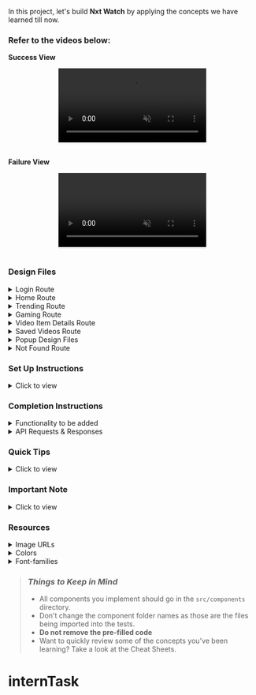 In this project, let's build **Nxt Watch** by applying the concepts we have learned till now.

### Refer to the videos below:

**Success View** <br/>

<div style="text-align: center;">
     <video style="max-width:80%;box-shadow:0 2.8px 2.2px rgba(0, 0, 0, 0.12);outline:none;" loop="true" autoplay="autoplay" controls="controls" muted>
    <source src="https://assets.ccbp.in/frontend/content/react-js/nxt-watch-output-v0.mp4" type="video/mp4">
  </video>
</div>
<br/>

**Failure View** <br/>

<div style="text-align: center;">
    <video style="max-width:80%;box-shadow:0 2.8px 2.2px rgba(0, 0, 0, 0.12);outline:none;" loop="true" autoplay="autoplay" controls="controls" muted>
    <source src="https://assets.ccbp.in/frontend/content/react-js/nxt-watch-failure-output-v0.mp4" type="video/mp4">
  </video>
</div>
<br/>

### Design Files

<details>
<summary>Login Route</summary>

- [Extra Small (Size < 576px) and Small (Size >= 576px) - Login](https://assets.ccbp.in/frontend/content/react-js/nxt-watch-login-sm-outputs.png)
- [Extra Small (Size < 576px) and Small (Size >= 576px) - Login Failure - Light Theme](https://assets.ccbp.in/frontend/content/react-js/nxt-watch-login-failure-sm-outputs.png)
- [Medium (Size >= 768px), Large (Size >= 992px) and Extra Large (Size >= 1200px) - Login - Light Theme](https://assets.ccbp.in/frontend/content/react-js/nxt-watch-login-light-theme-lg-output.png)
- [Medium (Size >= 768px), Large (Size >= 992px) and Extra Large (Size >= 1200px) - Login - Dark Theme](https://assets.ccbp.in/frontend/content/react-js/nxt-watch-login-dark-theme-lg-output.png)
- [Medium (Size >= 768px), Large (Size >= 992px) and Extra Large (Size >= 1200px) - Login Failure - Light Theme](https://assets.ccbp.in/frontend/content/react-js/nxt-watch-login-failure-light-theme-lg-output-v0.png)
- [Medium (Size >= 768px), Large (Size >= 992px) and Extra Large (Size >= 1200px) - Login Failure - Dark Theme](https://assets.ccbp.in/frontend/content/react-js/nxt-watch-login-failure-dark-theme-lg-output-v1.png)

</details>

<details>
<summary>Home Route</summary>

- [Extra Small (Size < 576px) - Home](https://assets.ccbp.in/frontend/content/react-js/nxt-watch-home-success-xs-outputs.png)
- [Small (Size >= 576px) - Home - Light Theme](https://assets.ccbp.in/frontend/content/react-js/nxt-watch-home-success-light-theme-sm-output.png)
- [Small (Size >= 576px) - Home - Dark Theme](https://assets.ccbp.in/frontend/content/react-js/nxt-watch-home-success-dark-theme-sm-output.png)
- [Extra Small (Size < 576px) and Small (Size >= 576px) - Home - No Search Results](https://assets.ccbp.in/frontend/content/react-js/nxt-watch-home-no-videos-sm-outputs.png)
- [Extra Small (Size < 576px) and Small (Size >= 576px) - Home Failure](https://assets.ccbp.in/frontend/content/react-js/nxt-watch-home-failure-sm-outputs.png)
- [Medium (Size >= 768px), Large (Size >= 992px) and Extra Large (Size >= 1200px) - Home - Light Theme](https://assets.ccbp.in/frontend/content/react-js/nxt-watch-home-success-light-theme-lg-output-v0.png)
- [Medium (Size >= 768px), Large (Size >= 992px) and Extra Large (Size >= 1200px) - Home - Dark Theme](https://assets.ccbp.in/frontend/content/react-js/nxt-watch-home-success-dark-theme-lg-output-v0.png)
- [Medium (Size >= 768px), Large (Size >= 992px) and Extra Large (Size >= 1200px) - Home - No search results - Light Theme](https://assets.ccbp.in/frontend/content/react-js/nxt-watch-home-no-videos-light-theme-lg-output-v0.png)
- [Medium (Size >= 768px), Large (Size >= 992px) and Extra Large (Size >= 1200px) - Home - No search results - Dark Theme](https://assets.ccbp.in/frontend/content/react-js/nxt-watch-home-no-videos-dark-theme-lg-output-v0.png)
- [Medium (Size >= 768px), Large (Size >= 992px) and Extra Large (Size >= 1200px) - Home Failure - Light Theme](https://assets.ccbp.in/frontend/content/react-js/nxt-watch-home-failure-light-theme-lg-output-v0.png)
- [Medium (Size >= 768px), Large (Size >= 992px) and Extra Large (Size >= 1200px) - Home Failure - Dark Theme](https://assets.ccbp.in/frontend/content/react-js/nxt-watch-home-failure-dark-theme-lg-output-v0.png)

</details>

<details>
<summary>Trending Route</summary>

- [Extra Small (Size < 576px) - Trending](https://assets.ccbp.in/frontend/content/react-js/nxt-watch-trending-success-xs-outputs.png)
- [Small (Size >= 576px) - Trending - Light Theme](https://assets.ccbp.in/frontend/content/react-js/nxt-watch-trending-success-light-theme-sm-output.png)
- [Small (Size >= 576px) - Trending - Dark Theme](https://assets.ccbp.in/frontend/content/react-js/nxt-watch-trending-success-dark-theme-sm-output.png)
- [Extra Small (Size < 576px) and Small (Size >= 576px) - Trending Failure](https://assets.ccbp.in/frontend/content/react-js/nxt-watch-trending-failure-sm-outputs.png)
- [Medium (Size >= 768px), Large (Size >= 992px) and Extra Large (Size >= 1200px) - Trending - Light Theme](https://assets.ccbp.in/frontend/content/react-js/nxt-watch-trending-success-light-theme-lg-output-v0.png)
- [Medium (Size >= 768px), Large (Size >= 992px) and Extra Large (Size >= 1200px) - Trending - Dark Theme](https://assets.ccbp.in/frontend/content/react-js/nxt-watch-trending-success-dark-theme-lg-output-v0.png)
- [Medium (Size >= 768px), Large (Size >= 992px) and Extra Large (Size >= 1200px) - Trending Failure - Light Theme](https://assets.ccbp.in/frontend/content/react-js/nxt-watch-trending-failure-light-theme-lg-output-v0.png)
- [Medium (Size >= 768px), Large (Size >= 992px) and Extra Large (Size >= 1200px) - Trending Failure - Dark Theme](https://assets.ccbp.in/frontend/content/react-js/nxt-watch-trending-failure-dark-theme-lg-output-v0.png)

</details>

<details>
<summary>Gaming Route</summary>

- [Extra Small (Size < 576px) - Gaming](https://assets.ccbp.in/frontend/content/react-js/nxt-watch-gaming-success-xs-outputs.png)
- [Small (Size >= 576px) - Gaming - Light Theme](https://assets.ccbp.in/frontend/content/react-js/nxt-watch-gaming-success-light-theme-sm-output.png)
- [Small (Size >= 576px) - Gaming - Dark Theme](https://assets.ccbp.in/frontend/content/react-js/nxt-watch-gaming-success-dark-theme-sm-output.png)
- [Extra Small (Size < 576px) and Small (Size >= 576px) - Gaming Failure](https://assets.ccbp.in/frontend/content/react-js/nxt-watch-gaming-failure-sm-outputs.png)
- [Medium (Size >= 768px), Large (Size >= 992px) and Extra Large (Size >= 1200px) - Gaming - Light Theme](https://assets.ccbp.in/frontend/content/react-js/nxt-watch-gaming-success-light-theme-lg-output-v0.png)
- [Medium (Size >= 768px), Large (Size >= 992px) and Extra Large (Size >= 1200px) - Gaming - Dark Theme](https://assets.ccbp.in/frontend/content/react-js/nxt-watch-gaming-success-dark-theme-lg-output-v0.png)
- [Medium (Size >= 768px), Large (Size >= 992px) and Extra Large (Size >= 1200px) - Gaming Failure - Light Theme](https://assets.ccbp.in/frontend/content/react-js/nxt-watch-gaming-failure-light-theme-lg-output-v0.png)
- [Medium (Size >= 768px), Large (Size >= 992px) and Extra Large (Size >= 1200px) - Gaming Failure - Dark Theme](https://assets.ccbp.in/frontend/content/react-js/nxt-watch-gaming-failure-dark-theme-lg-output-v0.png)

</details>

<details>
<summary>Video Item Details Route</summary>

- [Extra Small (Size < 576px) and Small (Size >= 576px) - Video Item Details](https://assets.ccbp.in/frontend/content/react-js/nxt-watch-video-item-details-success-sm-outputs.png)
- [Extra Small (Size < 576px) and Small (Size >= 576px) - Video Item Details Failure](https://assets.ccbp.in/frontend/content/react-js/nxt-watch-video-item-details-failure-sm-outputs.png)
- [Medium (Size >= 768px), Large (Size >= 992px) and Extra Large (Size >= 1200px) - Video Item Details - Light Theme](https://assets.ccbp.in/frontend/content/react-js/nxt-watch-video-item-details-success-light-theme-lg-output-v0.png)
- [Medium (Size >= 768px), Large (Size >= 992px) and Extra Large (Size >= 1200px) - Video Item Details - Dark Theme](https://assets.ccbp.in/frontend/content/react-js/nxt-watch-video-item-details-success-dark-theme-lg-output-v0.png)
- [Medium (Size >= 768px), Large (Size >= 992px) and Extra Large (Size >= 1200px) - Video Item Details Failure - Light Theme](https://assets.ccbp.in/frontend/content/react-js/nxt-watch-video-item-details-failure-light-theme-lg-output-v0.png)
- [Medium (Size >= 768px), Large (Size >= 992px) and Extra Large (Size >= 1200px) - Video Item Details Failure - Dark Theme](https://assets.ccbp.in/frontend/content/react-js/nxt-watch-video-item-details-failure-dark-theme-lg-output-v0.png)

</details>

<details>
<summary>Saved Videos Route</summary>

- [Extra Small (Size < 576px) - No Saved Videos](https://assets.ccbp.in/frontend/content/react-js/nxt-watch-no-saved-videos-sm-outputs.png)
- [Small (Size >= 576px) - Saved Videos - Light Theme](https://assets.ccbp.in/frontend/content/react-js/nxt-watch-saved-videos-light-theme-sm-output-v0.png)
- [Small (Size >= 576px) - Saved Videos - Dark Theme](https://assets.ccbp.in/frontend/content/react-js/nxt-watch-saved-videos-dark-theme-sm-output-v0.png)
- [Extra Small (Size < 576px) - Saved Videos](https://assets.ccbp.in/frontend/content/react-js/nxt-watch-saved-videos-xs-outputs.png)
- [Medium (Size >= 768px), Large (Size >= 992px) and Extra Large (Size >= 1200px) - No Saved Videos - Light Theme](https://assets.ccbp.in/frontend/content/react-js/nxt-watch-no-saved-videos-light-theme-lg-output-v0.png)
- [Medium (Size >= 768px), Large (Size >= 992px) and Extra Large (Size >= 1200px) - No Saved Videos - Dark Theme](https://assets.ccbp.in/frontend/content/react-js/nxt-watch-no-saved-videos-dark-theme-lg-output-v0.png)
- [Medium (Size >= 768px), Large (Size >= 992px) and Extra Large (Size >= 1200px) - Saved Videos - Light Theme](https://assets.ccbp.in/frontend/content/react-js/nxt-watch-saved-videos-light-theme-lg-output-v0.png)
- [Medium (Size >= 768px), Large (Size >= 992px) and Extra Large (Size >= 1200px) - Saved Videos - Dark Theme](https://assets.ccbp.in/frontend/content/react-js/nxt-watch-saved-videos-dark-theme-lg-output-v0.png)

</details>

<details>
<summary>Popup Design Files</summary>

- [Extra Small (Size < 576px) and Small (Size >= 576px) - Logout](https://assets.ccbp.in/frontend/content/react-js/nxt-watch-logout-popup-sm-outputs.png)
- [Extra Small (Size < 576px) and Small (Size >= 576px) - Menu](https://assets.ccbp.in/frontend/content/react-js/nxt-watch-menu-popup-sm-outputs.png)
- [Medium (Size >= 768px), Large (Size >= 992px) and Extra Large (Size >= 1200px) - Logout - Light Theme](https://assets.ccbp.in/frontend/content/react-js/nxt-watch-logout-popup-light-theme-lg-output-v0.png)
- [Medium (Size >= 768px), Large (Size >= 992px) and Extra Large (Size >= 1200px) - Logout - Dark Theme](https://assets.ccbp.in/frontend/content/react-js/nxt-watch-logout-popup-dark-theme-lg-output-v0.png)

</details>

<details>
<summary>Not Found Route</summary>

- [Extra Small (Size < 576px) and Small (Size >= 576px) - Not Found](https://assets.ccbp.in/frontend/content/react-js/nxt-watch-page-not-found-sm-output.png)
- [Medium (Size >= 768px), Large (Size >= 992px) and Extra Large (Size >= 1200px) - Not Found](https://assets.ccbp.in/frontend/content/react-js/nxt-watch-page-not-found-light-theme-lg-output-v0.png)

</details>

### Set Up Instructions

<details>
<summary>Click to view</summary>

- Download dependencies by running `npm install`
- Start up the app using `npm start`
</details>

### Completion Instructions

<details>
<summary>Functionality to be added</summary>
<br/>

The app must have the following functionalities

- Initially, the app should be in **Light** theme

- **Login Route**

  - When invalid credentials are provided and the **Login** button is clicked, then the error message received from the response should be displayed
  - When valid credentials are provided and the **Login** button is clicked, then the page should be navigated to the Home Route
  - When an _unauthenticated_ user tries to open the Home, Trending, Gaming, Saved Videos, and Video Details Route, then the page should be navigated to the Login Route
  - When an _authenticated_ user tries to open the Home, Trending, Gaming, Saved Videos, and Video Details Route, then the page should be navigated to the respective route
  - When an _authenticated_ user tries to open the Login Route, then the page should be navigated to the Home Route
  - When the **Show Password** checkbox is checked, then the password should be shown
  - When the **Show Password** checkbox is unchecked, then the password should be masked

- **Home Route**

  - When an _authenticated_ user opens the Home Route,
    - An HTTP GET request should be made to the **Home Videos API URL** with `jwt_token` in the Cookies and query parameter `search` with the initial value as an empty string
      - **_Loader_** should be displayed while fetching the data
      - After the data is fetched successfully, the list of videos should be displayed
      - If the HTTP GET request made is unsuccessful, then the [Failure View](https://assets.ccbp.in/frontend/content/react-js/nxt-watch-home-failure-light-theme-lg-output-v0.png) should be displayed
        - When the **Retry** button is clicked, an HTTP GET request should be made to the **Home Videos API URL**
    - When a non-empty value is provided in the search input and the search icon button is clicked
      - Make an HTTP GET request to the **Home Videos API URL** with `jwt_token` in the Cookies and query parameter `search` with value as the text provided in the search input
      - **_Loader_** should be displayed while fetching the data
      - After the data is fetched successfully, the list of videos should be displayed
    - When the HTTP GET request made to the **Home Videos API URL** returns an empty list, then the [No Videos View](https://assets.ccbp.in/frontend/content/react-js/nxt-watch-home-no-videos-light-theme-lg-output-v0.png) should be displayed
  - When a **Video** is clicked, then the page should be navigated to the Video Item Details Route
  - When the **Trending** link in the Sidebar is clicked, then the page should be navigated to the Trending Route
  - When the **Gaming** link in the Sidebar is clicked, then the page should be navigated to the Gaming Route
  - When the **Saved Videos** link in the Sidebar is clicked, then the page should be navigated to the Saved Videos Route

- **Trending Route**

  - When an _authenticated_ user opens the Trending Route,
    - An HTTP GET request should be made to the **Trending Videos API URL** with `jwt_token` in the Cookies
      - **_Loader_** should be displayed while fetching the data
      - After the data is fetched successfully, the list of videos should be displayed
      - If the HTTP GET request made is unsuccessful, then the [Failure View](https://assets.ccbp.in/frontend/content/react-js/nxt-watch-trending-failure-light-theme-lg-output-v0.png) should be displayed
        - When the **Retry** button is clicked, an HTTP GET request should be made to the **Trending Videos API URL**
  - When a **Video** is clicked, then the page should be navigated to the Video Item Details Route
  - When the **Home** link in the Sidebar is clicked, then the page should be navigated to the Home Route
  - When the **Gaming** link in the Sidebar is clicked, then the page should be navigated to the Gaming Route
  - When the **Saved Videos** link in the Sidebar is clicked, then the page should be navigated to the Saved Videos Route

- **Gaming Route**

  - When an _authenticated_ user opens the Gaming Route,
    - An HTTP GET request should be made to the **Gaming Videos API URL** with `jwt_token` in the Cookies
      - **_Loader_** should be displayed while fetching the data
      - After the data is fetched successfully, the list of videos should be displayed
      - If the HTTP GET request made is unsuccessful, then the [Failure View](https://assets.ccbp.in/frontend/content/react-js/nxt-watch-gaming-failure-light-theme-lg-output-v0.png) should be displayed
        - When the **Retry** button is clicked, an HTTP GET request should be made to the **Gaming Videos API URL**
  - When a **Video** is clicked, then the page should be navigated to the Video Item Details Route
  - When the **Home** link in the Sidebar is clicked, then the page should be navigated to the Home Route
  - When the **Trending** link in the Sidebar is clicked, then the page should be navigated to the Trending Route
  - When the **Saved Videos** link in the Sidebar is clicked, then the page should be navigated to the Saved Videos Route

- **Video Item Details Route**

  - When an _authenticated_ user opens the Video Item Details Route
    - An HTTP GET request should be made to the **Video Details API URL** with `jwt_token` in the Cookies and `video_id` as a path parameter
      - **_Loader_** should be displayed while fetching the data
      - After the data is fetched successfully, the response received should be displayed
      - If the HTTP GET request made is unsuccessful, then the [Failure View](https://assets.ccbp.in/frontend/content/react-js/nxt-watch-video-item-details-failure-light-theme-lg-output-v0.png) should be displayed
        - When the **Retry** button is clicked, an HTTP GET request should be made to the **Video Details API URL**
  - Corresponding video should be displayed using `react-player` package
  - Initially, all the three buttons (Like, Dislike, Save) should be inactive
  - When the **Like** button is clicked,
    - It should change to active state
    - If the **Dislike** button is already in the active state, then the **Dislike** button needs to be changed to the inactive state
  - When the **Dislike** button is clicked,

    - It should change to active state
    - If the **Like** button is already in the active state, then the **Like** button needs to be changed to the inactive state

  - When the **Save** button is clicked,
    - It should change to active state and the respective video details should be added to the list of saved videos
    - **Save** button text should be changed to **Saved**
  - When the **Saved** button is clicked
    - It should change to inactive state and the respective video details will be removed from the list of saved videos
    - **Saved** button text should be changed to **Save**

- **Saved Videos Route**

  - When an _authenticated_ user opens the Saved Videos Route,
    - If the list of saved videos is empty, then the [No Saved Videos Found View](https://assets.ccbp.in/frontend/content/react-js/nxt-watch-no-saved-videos-light-theme-lg-output-v0.png) should be displayed
    - The list of saved videos should be displayed
  - When a **Video** is clicked, then the page should be navigated to the Video Item Details Route
  - When the **Home** link in the Sidebar is clicked, then the page should be navigated to the Home Route
  - When the **Trending** link in the Sidebar is clicked, then the page should be navigated to the Trending Route
  - When the **Gaming** link in the Sidebar is clicked, then the page should be navigated to the Gaming Route

- **Not Found Route**

  - When a random path is provided as the URL path, then the page should be navigated to the Not Found Route

- **Header**

  - When the Website logo is clicked, then the page should be navigated to the Home Route
  - When the theme icon button is clicked, then the theme should be changed accordingly
  - When the **Logout** button is clicked, then the [Logout Popup](https://assets.ccbp.in/frontend/content/react-js/nxt-watch-logout-popup-light-theme-lg-output-v0.png) should be displayed
    - When the **Cancel** button is clicked, then the popup should be closed and the page should not be navigated
    - When the **Confirm** button is clicked, then the page should be navigated to the Login Route

</details>

<details>

<summary>API Requests & Responses</summary>
<br/>

**Login API**

#### URL: `https://apis.ccbp.in/login`

#### Method: `POST`

#### Description:

Returns a response based on the credentials provided

#### Request

```json
{
  "username": "rahul",
  "password": "rahul@2021"
}
```

#### Sample Success Response

```json
{
  "jwt_token": "eyJhbGciOiJIUzI1NiIsInR5cCI6IkpXVCJ9.eyJ1c2VybmFtZSI6InJhaHVsIiwicm9sZSI6IlBSSU1FX1VTRVIiLCJpYXQiOjE2MTk2Mjg2MTN9.nZDlFsnSWArLKKeF0QbmdVfLgzUbx1BGJsqa2kc_21Y"
}
```

#### Sample Failure Response

```json
{
  "status_code": 404,
  "error_msg": "Username is not found"
}
```

**Home Videos API**

#### URL: `https://apis.ccbp.in/videos/all?search=`

#### Method: `GET`

#### Description:

Returns a response containing the list of all videos

#### Response

```json
{
  "total": 60,
  "videos": [
    {
      "id": "30b642bd-7591-49f4-ac30-5c538f975b15",
      "title": "Sehwag shares his batting experience in iB Cricket | iB Cricket Super Over League",
      "thumbnail_url": "https://assets.ccbp.in/frontend/react-js/nxt-watch/ibc-sol-1-img.png",
      "channel": {
        "name": "iB Cricket",
        "profile_image_url": "https://assets.ccbp.in/frontend/react-js/nxt-watch/ib-cricket-img.png"
      },
      "view_count": "1.4K",
      "published_at": "Apr 19, 2019"
    },
    ...
  ],
}
```

**Trending Videos API**

#### URL: `https://apis.ccbp.in/videos/trending`

#### Method: `GET`

#### Description:

Returns a response containing the list of trending videos

#### Response

```json
{
  "total": 30,
  "videos": [
    {
      "id": "ad9822d2-5763-41d9-adaf-baf9da3fd490",
      "title": "iB Hubs Announcement Event",
      "thumbnail_url": "https://assets.ccbp.in/frontend/react-js/nxt-watch/ibhubs-img.png",
      "channel": {
        "name": "iB Hubs",
        "profile_image_url": "https://assets.ccbp.in/frontend/react-js/nxt-watch/ib-hubs-img.png"
      },
      "view_count": "26K",
      "published_at": "Nov 29, 2016"
    },
    ...
  ]
}
```

**Gaming Videos API**

#### URL: `https://apis.ccbp.in/videos/gaming`

#### Method: `GET`

#### Description:

Returns a response containing the list of gaming videos

#### Response

```json
{
  "total": 30,
  "videos": [
    {
      "id": "b214dc8a-b126-4d15-8523-d37404318347",
      "title": "Drop Stack Ball",
      "thumbnail_url": "https://assets.ccbp.in/frontend/react-js/nxt-watch/drop-stack-ball-img.png",
      "view_count": "44K"
    },
    ...
  ]
}
```

**Video Details API**

#### URL: `https://apis.ccbp.in/videos/:id`

#### Example: `https://apis.ccbp.in/videos/802fcd20-1490-43c5-9e66-ce6dfefb40d1`

#### Method: `GET`

#### Description:

Returns a response containing the details of a specific video

#### Response

```json
{
  "video_details": {
    "id": "ad9822d2-5763-41d9-adaf-baf9da3fd490",
    "title": "iB Hubs Announcement Event",
    "video_url": "https://www.youtube.com/watch?v=pT2ojWWjum8",
    "thumbnail_url": "https://assets.ccbp.in/frontend/react-js/nxt-watch/ibhubs-img.png",
    "channel": {
      "name": "iB Hubs",
      "profile_image_url": "https://assets.ccbp.in/frontend/react-js/nxt-watch/ib-hubs-img.png",
      "subscriber_count": "1M"
    },
    "view_count": "26K",
    "published_at": "Nov 29, 2016",
    "description": "iB Hubs grandly celebrated its Announcement Event in November 13, 2016, in the presence of many eminent personalities from the Government, Industry, and Academia with Shri Amitabh Kant, CEO, NITI Aayog as the Chief Guest."
  }
}
```

</details>

### Quick Tips

<details>
<summary>Click to view</summary>
<br>

- To build this project, take a look at the <a href='https://learning.ccbp.in/frontend-development/course?c_id=2f4192f7-7495-49ca-a6ce-6b74005e25f1&s_id=b01fca1c-aa5c-4d79-b81e-0220e7649bd0&t_id=416f0cab-8425-413b-9157-c7b4d4ae4467' target="_blank">React Popup</a> and <a href='https://learning.ccbp.in/frontend-development/course?c_id=2f4192f7-7495-49ca-a6ce-6b74005e25f1&s_id=b6392b63-25f6-4215-be09-9f23ad91d789&t_id=416f0cab-8425-413b-9157-c7b4d4ae4467' target="_blank">React Video Player</a> reading materials

- To style popup content use `.popup-content` class

```jsx
<Popup
  modal
  trigger={
    //write code here
  }
  className="popup-content"
>
  //write code here
</Popup>
```

- Use `formatDistanceToNow` function to find the difference between the given date and now in words

```jsx
import {formatDistanceToNow} from 'date-fns'
console.log(formatDistanceToNow(new Date(2021, 8, 20)))
// Return the distance between the given date and now in words.
```

</details>

### Important Note

<details>
<summary>Click to view</summary>

<br/>

**The following instructions are required for the tests to pass**

- Render `Home` Route component when the path in URL matches `/`
- Render `Login` Route component when the path in URL matches `/login`
- Render `Trending` Route component when the path in URL matches `/trending`
- Render `Gaming` Route component when the path in URL matches `/gaming`
- Render `Saved Videos` Route component when the path in URL matches `/saved-videos`
- Render `Video Item Details` Route component when the path in URL matches `/videos/:id`
- Render `Not Found` Route component when the path in URL matches `/not-found`
- No need to use the `BrowserRouter` in `App.js` as we have already included in `index.js`
- User credentials

  ```text
   username: rahul
   password: rahul@2021

  ```

- Wrap the `Loader` component with an HTML container element and add the `data-testid` attribute value as **loader** to it

  ```jsx
  <div className="loader-container" data-testid="loader">
    <Loader type="ThreeDots" color="#ffffff" height="50" width="50" />
  </div>
  ```

- The HTML button element with search icon in Home Route should have the `data-testid` attribute value as **searchButton** to it

- **Styled Components** should be used for styling purposes
- The theme icon button should have the `data-testid` as **theme**
- The video thumbnail images in the Routes should have the alt as **video thumbnail**
- The channel logos in Home Route should have the alt as **channel logo**

- **Home Route**

  - The Route should consist of an HTML container element with `data-testid` as **home**
  - The Route should consist of a banner and it contains a close button with `data-testid` as **close**
  - The Route should consist of a banner as shown in the design files with `data-testid` as **banner**
  - The Route should consist of an HTML image element with alt as **nxt watch logo** and src as the given Nxt Watch logo URL in the banner
  - The HTML container element with `data-testid` as **home** should have the background color,
    - If the Light theme is applied, then the **#f9f9f9** color should be applied as a background color
    - If the Dark theme is applied, then the **#181818** color should be applied as a background color

- **Trending Route**

  - The Route should consist of an HTML container element with `data-testid` as **trending**
  - The HTML container element with `data-testid` as **trending** should persist the background color,
    - If the Light theme is applied, then the **#f9f9f9** color should be applied as a background color
    - If the Dark theme is applied, then the **#0f0f0f** color should be applied as a background color

- **Gaming Route**

  - The Route should consist of an HTML container element with `data-testid` as **gaming**
  - The HTML container element with `data-testid` as **gaming** should persist the background color,
    - If the Light theme is applied, then the **#f9f9f9** color should be applied as a background color
    - If the Dark theme is applied, then the **#0f0f0f** color should be applied as a background color

- **Saved Videos Route**

  - The Route should consist of an HTML container element with `data-testid` as **savedVideos**
  - The HTML container element with `data-testid` as **savedVideos** should persist the background color,
    - If the Light theme is applied, then the **#f9f9f9** color should be applied as a background color
    - If the Dark theme is applied, then the **#0f0f0f** color should be applied as a background color

- **Video Item Details Route**

  - The **Video Item Details** Route should consist of an HTML container element with `data-testid` as **videoItemDetails**
  - The HTML container element with `data-testid` as **videoItemDetails** should persist the background color,
    - If the Light theme is applied, then the **#f9f9f9** color should be applied as a background color
    - If the Dark theme is applied, then the **#0f0f0f** color should be applied as a background color

- The **Website logos** for Light theme and Dark theme should have the alt as **website logo**
- The **Failure** images for Light theme and Dark theme should have the alt as **failure view**
- In the Video Item Details Route, the **#2563eb** color should be applied as `color` for any active button i.e (Like, Dislike, Save)
- In the Video Item Details Route, the **#64748b** color should be applied as `color` for any inactive button i.e (Like, Dislike, Save)

</details>

### Resources

<details>
<summary>Image URLs</summary>

- [https://assets.ccbp.in/frontend/react-js/nxt-watch-logo-light-theme-img.png](https://assets.ccbp.in/frontend/react-js/nxt-watch-logo-light-theme-img.png)
- [https://assets.ccbp.in/frontend/react-js/nxt-watch-logo-dark-theme-img.png](https://assets.ccbp.in/frontend/react-js/nxt-watch-logo-dark-theme-img.png)
- [https://assets.ccbp.in/frontend/react-js/nxt-watch-profile-img.png](https://assets.ccbp.in/frontend/react-js/nxt-watch-profile-img.png) alt should be **profile**
- [https://assets.ccbp.in/frontend/react-js/nxt-watch-failure-view-light-theme-img.png](https://assets.ccbp.in/frontend/react-js/nxt-watch-failure-view-light-theme-img.png)
- [https://assets.ccbp.in/frontend/react-js/nxt-watch-failure-view-dark-theme-img.png](https://assets.ccbp.in/frontend/react-js/nxt-watch-failure-view-dark-theme-img.png)
- [https://assets.ccbp.in/frontend/react-js/nxt-watch-no-search-results-img.png](https://assets.ccbp.in/frontend/react-js/nxt-watch-no-search-results-img.png) alt should be **no videos**
- [https://assets.ccbp.in/frontend/react-js/nxt-watch-no-saved-videos-img.png](https://assets.ccbp.in/frontend/react-js/nxt-watch-no-saved-videos-img.png) alt should be **no saved videos**
- [https://assets.ccbp.in/frontend/react-js/nxt-watch-not-found-light-theme-img.png](https://assets.ccbp.in/frontend/react-js/nxt-watch-not-found-light-theme-img.png) alt as **not found**
- [https://assets.ccbp.in/frontend/react-js/nxt-watch-banner-bg.png](https://assets.ccbp.in/frontend/react-js/nxt-watch-banner-bg.png) **banner background image**
- [https://assets.ccbp.in/frontend/react-js/nxt-watch-facebook-logo-img.png](https://assets.ccbp.in/frontend/react-js/nxt-watch-facebook-logo-img.png) alt should be **facebook logo**
- [https://assets.ccbp.in/frontend/react-js/nxt-watch-twitter-logo-img.png](https://assets.ccbp.in/frontend/react-js/nxt-watch-twitter-logo-img.png) alt should be **twitter logo**
- [https://assets.ccbp.in/frontend/react-js/nxt-watch-linked-in-logo-img.png](https://assets.ccbp.in/frontend/react-js/nxt-watch-linked-in-logo-img.png) alt should be **linkedin logo**

</details>

<details>
<summary>Colors</summary>

<br/>

<div style="background-color: #0f0f0f; width: 150px; padding: 10px; color: white">Hex: #0f0f0f</div>
<div style="background-color: #f9f9f9; width: 150px; padding: 10px; color: black">Hex: #f9f9f9</div>
<div style="background-color: #f8fafc; width: 150px; padding: 10px; color: black">Hex: #f8fafc</div>
<div style="background-color: #1e293b; width: 150px; padding: 10px; color: white">Hex: #1e293b</div>
<div style="background-color: #f1f5f9; width: 150px; padding: 10px; color: black">Hex: #f1f5f9</div>
<div style="background-color: #475569; width: 150px; padding: 10px; color: white">Hex: #475569</div>
<div style="background-color: #f1f1f1; width: 150px; padding: 10px; color: black">Hex: #f1f1f1</div>
<div style="background-color: #181818; width: 150px; padding: 10px; color: white">Hex: #181818</div>
<div style="background-color: #e2e8f0; width: 150px; padding: 10px; color: black">Hex: #e2e8f0</div>
<div style="background-color: #94a3b8; width: 150px; padding: 10px; color: black">Hex: #94a3b8</div>
<div style="background-color: #4f46e5; width: 150px; padding: 10px; color: white">Hex: #4f46e5</div>
<div style="background-color: #64748b; width: 150px; padding: 10px; color: white">Hex: #64748b</div>
<div style="background-color: #231f20; width: 150px; padding: 10px; color: white">Hex: #231f20</div>
<div style="background-color: #ffffff; width: 150px; padding: 10px; color: black">Hex: #ffffff</div>
<div style="background-color: #212121; width: 150px; padding: 10px; color: white">Hex: #212121</div>
<div style="background-color: #616e7c; width: 150px; padding: 10px; color: white">Hex: #616e7c</div>
<div style="background-color: #3b82f6; width: 150px; padding: 10px; color: white">Hex: #3b82f6</div>
<div style="background-color: #00306e; width: 150px; padding: 10px; color: white">Hex: #00306e</div>
<div style="background-color: #ebebeb; width: 150px; padding: 10px; color: black">Hex: #ebebeb</div>
<div style="background-color: #7e858e; width: 150px; padding: 10px; color: black">Hex: #7e858e</div>
<div style="background-color: #d7dfe9; width: 150px; padding: 10px; color: black">Hex: #d7dfe9</div>
<div style="background-color: #cbd5e1; width: 150px; padding: 10px; color: black">Hex: #cbd5e1</div>
<div style="background-color: #000000; width: 150px; padding: 10px; color: white">Hex: #000000</div>
<div style="background-color: #ff0b37; width: 150px; padding: 10px; color: white">Hex: #ff0b37</div>
<div style="background-color: #ff0000; width: 150px; padding: 10px; color: white">Hex: #ff0000</div>
<div style="background-color: #383838; width: 150px; padding: 10px; color: white">Hex: #383838</div>
<div style="background-color: #606060; width: 150px; padding: 10px; color: white">Hex: #606060</div>
<div style="background-color: #909090; width: 150px; padding: 10px; color: black">Hex: #909090</div>
<div style="background-color: #cccccc; width: 150px; padding: 10px; color: black">Hex: #cccccc</div>
<div style="background-color: #424242; width: 150px; padding: 10px; color: black">Hex: #424242</div>
<div style="background-color: #313131; width: 150px; padding: 10px; color: black">Hex: #313131</div>
<div style="background-color: #f4f4f4; width: 150px; padding: 10px; color: black">Hex: #f4f4f4</div>
<div style="background-color: #424242; width: 150px; padding: 10px; color: black">Hex: #424242</div>

</details>

<details>
<summary>Font-families</summary>

- Roboto

</details>

> ### _Things to Keep in Mind_
>
> - All components you implement should go in the `src/components` directory.
> - Don't change the component folder names as those are the files being imported into the tests.
> - **Do not remove the pre-filled code**
> - Want to quickly review some of the concepts you’ve been learning? Take a look at the Cheat Sheets.
# internTask

